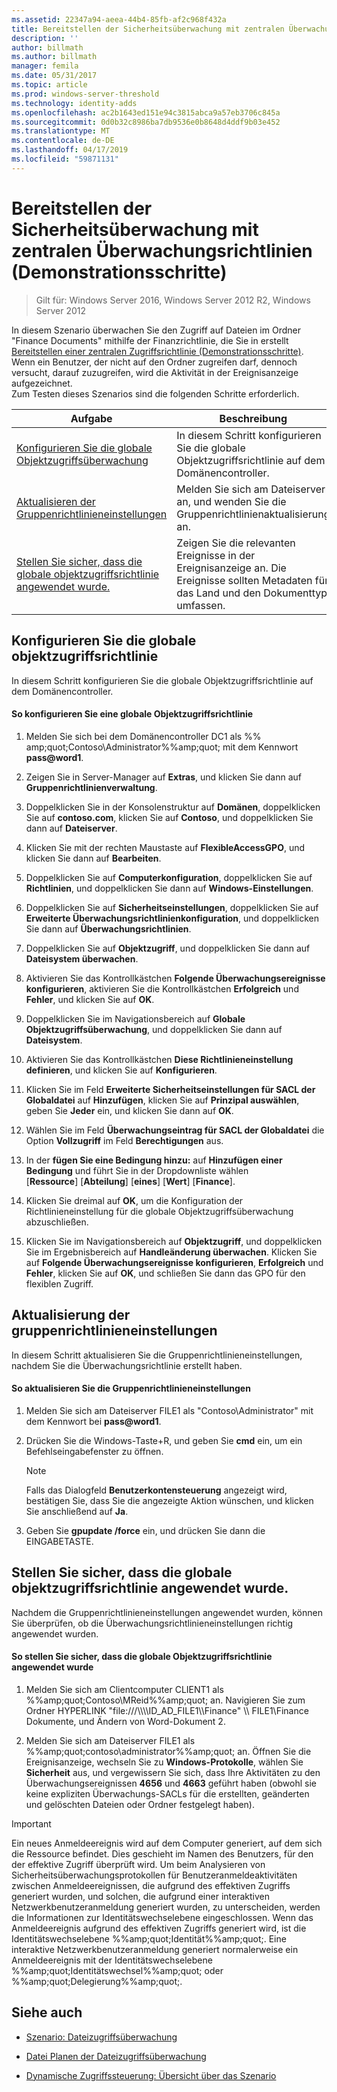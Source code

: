 ```yaml
---
ms.assetid: 22347a94-aeea-44b4-85fb-af2c968f432a
title: Bereitstellen der Sicherheitsüberwachung mit zentralen Überwachungsrichtlinien (Demonstrationsschritte)
description: ''
author: billmath
ms.author: billmath
manager: femila
ms.date: 05/31/2017
ms.topic: article
ms.prod: windows-server-threshold
ms.technology: identity-adds
ms.openlocfilehash: ac2b1643ed151e94c3815abca9a57eb3706c845a
ms.sourcegitcommit: 0d0b32c8986ba7db9536e0b8648d4ddf9b03e452
ms.translationtype: MT
ms.contentlocale: de-DE
ms.lasthandoff: 04/17/2019
ms.locfileid: "59871131"
---
```

# <a name="deploy-security-auditing-with-central-audit-policies-demonstration-steps"></a>Bereitstellen der Sicherheitsüberwachung mit zentralen Überwachungsrichtlinien (Demonstrationsschritte)

>Gilt für: Windows Server 2016, Windows Server 2012 R2, Windows Server 2012

In diesem Szenario überwachen Sie den Zugriff auf Dateien im Ordner "Finance Documents" mithilfe der Finanzrichtlinie, die Sie in erstellt [Bereitstellen einer zentralen Zugriffsrichtlinie &#40;Demonstrationsschritte&#41;](Deploy-a-Central-Access-Policy--Demonstration-Steps-.md). Wenn ein Benutzer, der nicht auf den Ordner zugreifen darf, dennoch versucht, darauf zuzugreifen, wird die Aktivität in der Ereignisanzeige aufgezeichnet.   
 Zum Testen dieses Szenarios sind die folgenden Schritte erforderlich.  
  
|Aufgabe|Beschreibung|  
|--------|---------------|  
|[Konfigurieren Sie die globale Objektzugriffsüberwachung](Deploy-Security-Auditing-with-Central-Audit-Policies--Demonstration-Steps-.md#BKMK_1)|In diesem Schritt konfigurieren Sie die globale Objektzugriffsrichtlinie auf dem Domänencontroller.|  
|[Aktualisieren der Gruppenrichtlinieneinstellungen](Deploy-Security-Auditing-with-Central-Audit-Policies--Demonstration-Steps-.md#BKMK_2)|Melden Sie sich am Dateiserver an, und wenden Sie die Gruppenrichtlinienaktualisierung an.|  
|[Stellen Sie sicher, dass die globale objektzugriffsrichtlinie angewendet wurde.](Deploy-Security-Auditing-with-Central-Audit-Policies--Demonstration-Steps-.md#BKMK_3)|Zeigen Sie die relevanten Ereignisse in der Ereignisanzeige an. Die Ereignisse sollten Metadaten für das Land und den Dokumenttyp umfassen.|  
  
## <a name="BKMK_1"></a>Konfigurieren Sie die globale objektzugriffsrichtlinie  
In diesem Schritt konfigurieren Sie die globale Objektzugriffsrichtlinie auf dem Domänencontroller.  
  
#### <a name="to-configure-a-global-object-access-policy"></a>So konfigurieren Sie eine globale Objektzugriffsrichtlinie  
  
1.  Melden Sie sich bei dem Domänencontroller DC1 als %% amp;quot;Contoso\Administrator%%amp;quot; mit dem Kennwort **pass@word1**.  
  
2.  Zeigen Sie in Server-Manager auf **Extras**, und klicken Sie dann auf **Gruppenrichtlinienverwaltung**.  
  
3.  Doppelklicken Sie in der Konsolenstruktur auf **Domänen**, doppelklicken Sie auf **contoso.com**, klicken Sie auf **Contoso**, und doppelklicken Sie dann auf **Dateiserver**.  
  
4.  Klicken Sie mit der rechten Maustaste auf **FlexibleAccessGPO**, und klicken Sie dann auf **Bearbeiten**.  
  
5.  Doppelklicken Sie auf **Computerkonfiguration**, doppelklicken Sie auf **Richtlinien**, und doppelklicken Sie dann auf **Windows-Einstellungen**.  
  
6.  Doppelklicken Sie auf **Sicherheitseinstellungen**, doppelklicken Sie auf **Erweiterte Überwachungsrichtlinienkonfiguration**, und doppelklicken Sie dann auf **Überwachungsrichtlinien**.  
  
7.  Doppelklicken Sie auf **Objektzugriff**, und doppelklicken Sie dann auf **Dateisystem überwachen**.  
  
8.  Aktivieren Sie das Kontrollkästchen **Folgende Überwachungsereignisse konfigurieren**, aktivieren Sie die Kontrollkästchen **Erfolgreich** und **Fehler**, und klicken Sie auf **OK**.  
  
9. Doppelklicken Sie im Navigationsbereich auf **Globale Objektzugriffsüberwachung**, und doppelklicken Sie dann auf **Dateisystem**.  
  
10. Aktivieren Sie das Kontrollkästchen **Diese Richtlinieneinstellung definieren**, und klicken Sie auf **Konfigurieren**.  
  
11. Klicken Sie im Feld **Erweiterte Sicherheitseinstellungen für SACL der Globaldatei** auf **Hinzufügen**, klicken Sie auf **Prinzipal auswählen**, geben Sie **Jeder** ein, und klicken Sie dann auf **OK**.  
  
12. Wählen Sie im Feld **Überwachungseintrag für SACL der Globaldatei** die Option **Vollzugriff** im Feld **Berechtigungen** aus.  
  
13. In der **fügen Sie eine Bedingung hinzu:** auf **Hinzufügen einer Bedingung** und führt Sie in der Dropdownliste wählen   
    [**Ressource**] [**Abteilung**] [**eines**] [**Wert**] [**Finance**].  
  
14. Klicken Sie dreimal auf **OK**, um die Konfiguration der Richtlinieneinstellung für die globale Objektzugriffsüberwachung abzuschließen.  
  
15. Klicken Sie im Navigationsbereich auf **Objektzugriff**, und doppelklicken Sie im Ergebnisbereich auf **Handleänderung überwachen**. Klicken Sie auf **Folgende Überwachungsereignisse konfigurieren**, **Erfolgreich** und **Fehler**, klicken Sie auf **OK**, und schließen Sie dann das GPO für den flexiblen Zugriff.  
  
## <a name="BKMK_2"></a>Aktualisierung der gruppenrichtlinieneinstellungen  
In diesem Schritt aktualisieren Sie die Gruppenrichtlinieneinstellungen, nachdem Sie die Überwachungsrichtlinie erstellt haben.  
  
#### <a name="to-update-group-policy-settings"></a>So aktualisieren Sie die Gruppenrichtlinieneinstellungen  
  
1.  Melden Sie sich am Dateiserver FILE1 als "Contoso\Administrator" mit dem Kennwort bei **pass@word1**.  
  
2.  Drücken Sie die Windows-Taste+R, und geben Sie **cmd** ein, um ein Befehlseingabefenster zu öffnen.  
  
    > [!NOTE]  
    > Falls das Dialogfeld **Benutzerkontensteuerung** angezeigt wird, bestätigen Sie, dass Sie die angezeigte Aktion wünschen, und klicken Sie anschließend auf **Ja**.  
  
3.  Geben Sie **gpupdate /force** ein, und drücken Sie dann die EINGABETASTE.  
  
## <a name="BKMK_3"></a>Stellen Sie sicher, dass die globale objektzugriffsrichtlinie angewendet wurde.  
Nachdem die Gruppenrichtlinieneinstellungen angewendet wurden, können Sie überprüfen, ob die Überwachungsrichtlinieneinstellungen richtig angewendet wurden.  
  
#### <a name="to-verify-that-the-global-object-access-policy-has-been-applied"></a>So stellen Sie sicher, dass die globale Objektzugriffsrichtlinie angewendet wurde  
  
1.  Melden Sie sich am Clientcomputer CLIENT1 als %%amp;quot;Contoso\MReid%%amp;quot; an. Navigieren Sie zum Ordner HYPERLINK "file:///\\\\\\\ID_AD_FILE1\\\Finance" \\\ FILE1\Finance Dokumente, und Ändern von Word-Dokument 2.  
  
2.  Melden Sie sich am Dateiserver FILE1 als %%amp;quot;contoso\administrator%%amp;quot; an. Öffnen Sie die Ereignisanzeige, wechseln Sie zu **Windows-Protokolle**, wählen Sie **Sicherheit** aus, und vergewissern Sie sich, dass Ihre Aktivitäten zu den Überwachungsereignissen **4656** und **4663** geführt haben (obwohl sie keine expliziten Überwachungs-SACLs für die erstellten, geänderten und gelöschten Dateien oder Ordner festgelegt haben).  
  
> [!IMPORTANT]  
> Ein neues Anmeldeereignis wird auf dem Computer generiert, auf dem sich die Ressource befindet. Dies geschieht im Namen des Benutzers, für den der effektive Zugriff überprüft wird. Um beim Analysieren von Sicherheitsüberwachungsprotokollen für Benutzeranmeldeaktivitäten zwischen Anmeldeereignissen, die aufgrund des effektiven Zugriffs generiert wurden, und solchen, die aufgrund einer interaktiven Netzwerkbenutzeranmeldung generiert wurden, zu unterscheiden, werden die Informationen zur Identitätswechselebene eingeschlossen. Wenn das Anmeldeereignis aufgrund des effektiven Zugriffs generiert wird, ist die Identitätswechselebene %%amp;quot;Identität%%amp;quot;. Eine interaktive Netzwerkbenutzeranmeldung generiert normalerweise ein Anmeldeereignis mit der Identitätswechselebene %%amp;quot;Identitätswechsel%%amp;quot; oder %%amp;quot;Delegierung%%amp;quot;.  
  
## <a name="BKMK_Links"></a>Siehe auch  
  
-   [Szenario: Dateizugriffsüberwachung](Scenario--File-Access-Auditing.md)  
  
-   [Datei Planen der Dateizugriffsüberwachung](Plan-for-File-Access-Auditing.md)  
  
-   [Dynamische Zugriffssteuerung: Übersicht über das Szenario](Dynamic-Access-Control--Scenario-Overview.md)  
  

